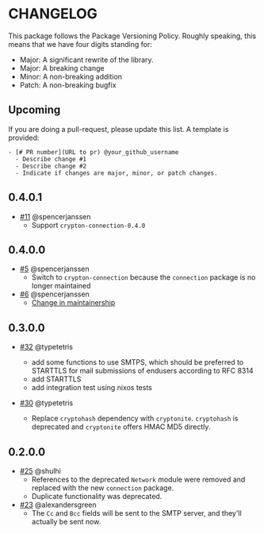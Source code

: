 # CHANGELOG

This package follows the Package Versioning Policy.
Roughly speaking, this means that we have four digits standing for:

- Major: A significant rewrite of the library.
- Major: A breaking change
- Minor: A non-breaking addition
- Patch: A non-breaking bugfix

## Upcoming

If you are doing a pull-request, please update this list.
A template is provided:

```
- [# PR number](URL to pr) @your_github_username
  - Describe change #1
  - Describe change #2
  - Indicate if changes are major, minor, or patch changes.
```

## 0.4.0.1

- [#11](https://github.com/haskell-github-trust/smtp-mail/pull/11) @spencerjanssen
    - Support `crypton-connection-0.4.0`

## 0.4.0.0

- [#5](https://github.com/haskell-github-trust/smtp-mail/pull/5) @spencerjanssen
    - Switch to `crypton-connection` because the `connection` package is no longer maintained
- [#6](https://github.com/haskell-github-trust/smtp-mail/pull/6) @spencerjanssen
    - [Change in maintainership](https://github.com/jhickner/smtp-mail/pull/41#issuecomment-2012521041)

## 0.3.0.0

- [#32](https://github.com/jhickner/smtp-mail/pull/32) @typetetris
    - add some functions to use SMTPS, which should be preferred to
      STARTTLS for mail submissions of endusers according to RFC 8314
    - add STARTTLS
    - add integration test using nixos tests

- [#30](https://github.com/jhickner/smtp-mail/pull/30) @typetetris
    - Replace `cryptohash` dependency with `cryptonite`.
      `cryptohash` is deprecated and `cryptonite` offers HMAC MD5
      directly.

## 0.2.0.0

- [#25](https://github.com/jhickner/smtp-mail/pull/25) @shulhi
    - References to the deprecated `Network` module were removed and replaced 
      with the new `connection` package. 
    - Duplicate functionality was deprecated.
- [#23](https://github.com/jhickner/smtp-mail/pull/23) @alexandersgreen
    - The `Cc` and `Bcc` fields will be sent to the SMTP server, and they'll 
      actually be sent now. 
